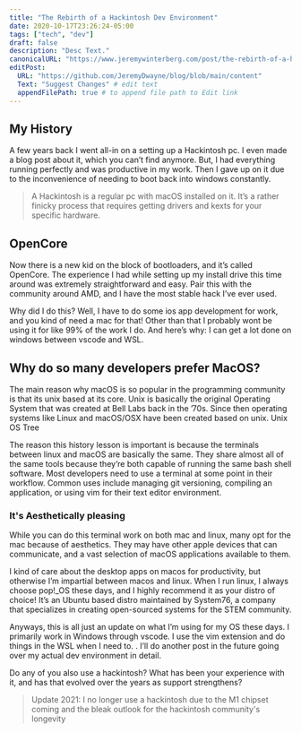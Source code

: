 ```yaml
---
title: "The Rebirth of a Hackintosh Dev Environment"
date: 2020-10-17T23:26:24-05:00
tags: ["tech", "dev"]
draft: false
description: "Desc Text."
canonicalURL: "https://www.jeremywinterberg.com/post/the-rebirth-of-a-hackintosh-dev-environment/"
editPost:
  URL: "https://github.com/JeremyDwayne/blog/blob/main/content"
  Text: "Suggest Changes" # edit text
  appendFilePath: true # to append file path to Edit link
---
```


## My History

A few years back I went all-in on a setting up a Hackintosh pc. I even made a blog post about it, which you can’t find anymore. But, I had everything running perfectly and was productive in my work. Then I gave up on it due to the inconvenience of needing to boot back into windows constantly.

> A Hackintosh is a regular pc with macOS installed on it. It’s a rather finicky process that requires getting drivers and kexts for your specific hardware.

## OpenCore

Now there is a new kid on the block of bootloaders, and it’s called OpenCore. The experience I had while setting up my install drive this time around was extremely straightforward and easy. Pair this with the community around AMD, and I have the most stable hack I’ve ever used.

Why did I do this? Well, I have to do some ios app development for work, and you kind of need a mac for that! Other than that I probably wont be using it for like 99% of the work I do. And here’s why: I can get a lot done on windows between vscode and WSL.

## Why do so many developers prefer MacOS?

The main reason why macOS is so popular in the programming community is that its unix based at its core. Unix is basically the original Operating System that was created at Bell Labs back in the ’70s. Since then operating systems like Linux and macOS/OSX have been created based on unix.
Unix OS Tree

The reason this history lesson is important is because the terminals between linux and macOS are basically the same. They share almost all of the same tools because they’re both capable of running the same bash shell software. Most developers need to use a terminal at some point in their workflow. Common uses include managing git versioning, compiling an application, or using vim for their text editor environment.

### It's Aesthetically pleasing

While you can do this terminal work on both mac and linux, many opt for the mac because of aesthetics. They may have other apple devices that can communicate, and a vast selection of macOS applications available to them.

I kind of care about the desktop apps on macos for productivity, but otherwise I’m impartial between macos and linux. When I run linux, I always choose pop!\_OS these days, and I highly recommend it as your distro of choice! It’s an Ubuntu based distro maintained by System76, a company that specializes in creating open-sourced systems for the STEM community.

Anyways, this is all just an update on what I’m using for my OS these days. I primarily work in Windows through vscode. I use the vim extension and do things in the WSL when I need to. . I’ll do another post in the future going over my actual dev environment in detail.

Do any of you also use a hackintosh? What has been your experience with it, and has that evolved over the years as support strengthens?

> Update 2021: I no longer use a hackintosh due to the M1 chipset coming and the bleak outlook for the hackintosh community's longevity
